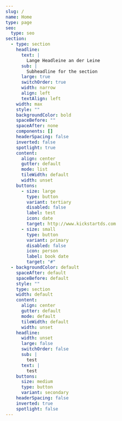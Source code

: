 ```yaml
---
slug: /
name: Home
type: page
seo:
  type: seo
section:
  - type: section
    headline:
      text: |
        Lange Headleine an der Leine
      sub: |
        Subheadline for the section
      large: true
      switchOrder: true
      width: narrow
      align: left
      textAlign: left
    width: max
    style: ""
    backgroundColor: bold
    spaceBefore: ""
    spaceAfter: none
    components: []
    headerSpacing: false
    inverted: false
    spotlight: true
    content:
      align: center
      gutter: default
      mode: list
      tileWidth: default
      width: unset
    buttons:
      - size: large
        type: button
        variant: tertiary
        disabled: false
        label: test
        icon: date
        target: http://www.kickstartds.com
      - size: small
        type: button
        variant: primary
        disabled: false
        icon: person
        label: book date
        target: "#"
  - backgroundColor: default
    spaceAfter: default
    spaceBefore: default
    style: ""
    type: section
    width: default
    content:
      align: center
      gutter: default
      mode: default
      tileWidth: default
      width: unset
    headline:
      width: unset
      large: false
      switchOrder: false
      sub: |
        test
      text: |
        test
    buttons:
      size: medium
      type: button
      variant: secondary
    headerSpacing: false
    inverted: true
    spotlight: false
---
```

